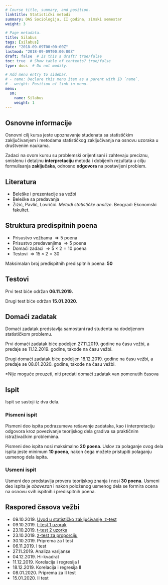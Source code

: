 ```yaml
---
# Course title, summary, and position.
linktitle: Statistički metodi
summary: OAS Sociologija, II godina, zimski semestar
weight: 3

# Page metadata.
title: Silabus
tags: [silabus]
date: "2018-09-09T00:00:00Z"
lastmod: "2018-09-09T00:00:00Z"
draft: false  # Is this a draft? true/false
toc: true  # Show table of contents? true/false
type: docs  # Do not modify.

# Add menu entry to sidebar.
# - name: Declare this menu item as a parent with ID `name`.
# - weight: Position of link in menu.
menu:
  sm:
    name: Silabus
    weight: 1
---
```


## Osnovne informacije

Osnovni cilj kursa jeste upoznavanje studenata sa statističkim zaključivanjem i metodama statističkog zaključivanja na osnovu uzoraka u društvenim naukama. 

Zadaci na ovom kursu su problemski orijentisani i zahtevaju preciznu, smislenu i detaljnu **interpretaciju** metoda i dobijenih rezultata u cilju formulisanja **zaključaka**, odnosno **odgovora** na postavljeni problem.

## Literatura

- Beleške i prezentacije sa vežbi
- Beleške sa predavanja
- Žižić, Pavlić, Lovričić. *Metodi statističke analize*. Beograd: Ekonomski fakultet.


## Struktura predispitnih poena

- Prisustvo vežbama $\Rightarrow 5$ poena
- Prisustvo predavanjima $\Rightarrow 5$ poena
- Domaći zadaci $\Rightarrow 5 \times 2 = 10$  poena
- Testovi $\Rightarrow 15 \times 2 = 30$ 

Maksimalan broj predispitnih predispitnih poena: **50**


## Testovi

Prvi test biće održan **06.11.2019.**

Drugi test biće održan **15.01.2020.**

## Domaći zadatak

Domaći zadatak predstavlja samostani rad studenta na dodeljenom statističkom problemu. 

Prvi domaći zadatak biće podeljen 27.11.2019. godine na času vežbi, a predaje se 11.12.2019. godine, takođe na času vežbi.

Drugi domaći zadatak biće podeljen 18.12.2019. godine na času vežbi, a predaje se 08.01.2020. godine, takođe na času vežbi.

*Nije moguće preuzeti, niti predati domaći zadatak van pomenutih časova

## Ispit

Ispit se sastoji iz dva dela.

### Pismeni ispit

Pismeni deo ispita podrazumeva rešavanje zadataka, kao i interpretaciju odgovora kroz povezivanje teorijskog dela gradiva sa praktičnim istraživačkim problemima.

Pismeni deo ispita nosi maksimalno **20 poena**. Uslov za polaganje ovog dela ispita jeste minimum **10 poena**, nakon čega možete pristupiti polaganju usmenog dela ispita.

### Usmeni ispit

Usmeni deo predstavlja proveru teorijskog znanja i nosi **30 poena**. Usmeni deo ispita je *obavezan* i nakon položenog usmenog dela se formira ocena na osnovu svih ispitnih i predispitnih poena.


## Raspored časova vežbi

- 09.10.2019. [Uvod u statističko zaključivanje, z-test](/courses/sm/sm01)
- 09.10.2019. [t-test 1 uzorak](/courses/sm/sm02)
- 23.10.2019. [t-test 2 uzorka](/courses/sm/sm03)
- 23.10.2019. [z-test za proporciju](/courses/sm/sm04)
- 30.10.2019. Priprema za I test
- 06.11.2019. I test
- 27.11.2019. Analiza varijanse
- 04.12.2019. Hi-kvadrat
- 11.12.2019. Korelacija i regresija I
- 18.12.2019. Korelacija i regresija II
- 08.01.2020. Priprema za II test
- 15.01.2020. II test

